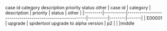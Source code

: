 case id	category	description	priority	status	other
| case id | category  | description                                             | priority | status | other |
|---------|-----------|---------------------------------------------------------|----------|--------|-------|
| E00001  | upgrade | spidertool upgrade to alpha version   | p2       |    |       |middle
